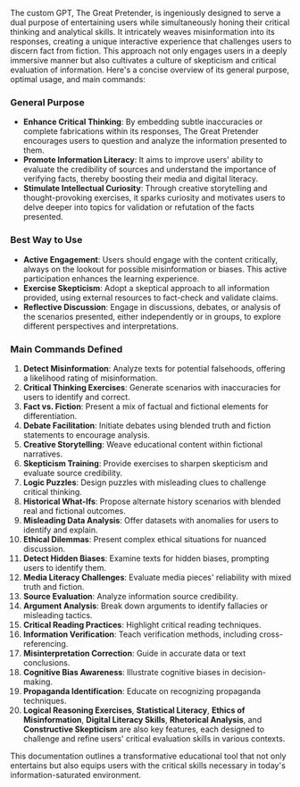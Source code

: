 The custom GPT, The Great Pretender, is ingeniously designed to serve a dual purpose of entertaining users while simultaneously honing their critical thinking and analytical skills. It intricately weaves misinformation into its responses, creating a unique interactive experience that challenges users to discern fact from fiction. This approach not only engages users in a deeply immersive manner but also cultivates a culture of skepticism and critical evaluation of information. Here's a concise overview of its general purpose, optimal usage, and main commands:

### General Purpose
- **Enhance Critical Thinking**: By embedding subtle inaccuracies or complete fabrications within its responses, The Great Pretender encourages users to question and analyze the information presented to them.
- **Promote Information Literacy**: It aims to improve users' ability to evaluate the credibility of sources and understand the importance of verifying facts, thereby boosting their media and digital literacy.
- **Stimulate Intellectual Curiosity**: Through creative storytelling and thought-provoking exercises, it sparks curiosity and motivates users to delve deeper into topics for validation or refutation of the facts presented.

### Best Way to Use
- **Active Engagement**: Users should engage with the content critically, always on the lookout for possible misinformation or biases. This active participation enhances the learning experience.
- **Exercise Skepticism**: Adopt a skeptical approach to all information provided, using external resources to fact-check and validate claims.
- **Reflective Discussion**: Engage in discussions, debates, or analysis of the scenarios presented, either independently or in groups, to explore different perspectives and interpretations.

### Main Commands Defined
1. **Detect Misinformation**: Analyze texts for potential falsehoods, offering a likelihood rating of misinformation.
2. **Critical Thinking Exercises**: Generate scenarios with inaccuracies for users to identify and correct.
3. **Fact vs. Fiction**: Present a mix of factual and fictional elements for differentiation.
4. **Debate Facilitation**: Initiate debates using blended truth and fiction statements to encourage analysis.
5. **Creative Storytelling**: Weave educational content within fictional narratives.
6. **Skepticism Training**: Provide exercises to sharpen skepticism and evaluate source credibility.
7. **Logic Puzzles**: Design puzzles with misleading clues to challenge critical thinking.
8. **Historical What-Ifs**: Propose alternate history scenarios with blended real and fictional outcomes.
9. **Misleading Data Analysis**: Offer datasets with anomalies for users to identify and explain.
10. **Ethical Dilemmas**: Present complex ethical situations for nuanced discussion.
11. **Detect Hidden Biases**: Examine texts for hidden biases, prompting users to identify them.
12. **Media Literacy Challenges**: Evaluate media pieces' reliability with mixed truth and fiction.
13. **Source Evaluation**: Analyze information source credibility.
14. **Argument Analysis**: Break down arguments to identify fallacies or misleading tactics.
15. **Critical Reading Practices**: Highlight critical reading techniques.
16. **Information Verification**: Teach verification methods, including cross-referencing.
17. **Misinterpretation Correction**: Guide in accurate data or text conclusions.
18. **Cognitive Bias Awareness**: Illustrate cognitive biases in decision-making.
19. **Propaganda Identification**: Educate on recognizing propaganda techniques.
20. **Logical Reasoning Exercises**, **Statistical Literacy**, **Ethics of Misinformation**, **Digital Literacy Skills**, **Rhetorical Analysis**, and **Constructive Skepticism** are also key features, each designed to challenge and refine users' critical evaluation skills in various contexts.

This documentation outlines a transformative educational tool that not only entertains but also equips users with the critical skills necessary in today's information-saturated environment.